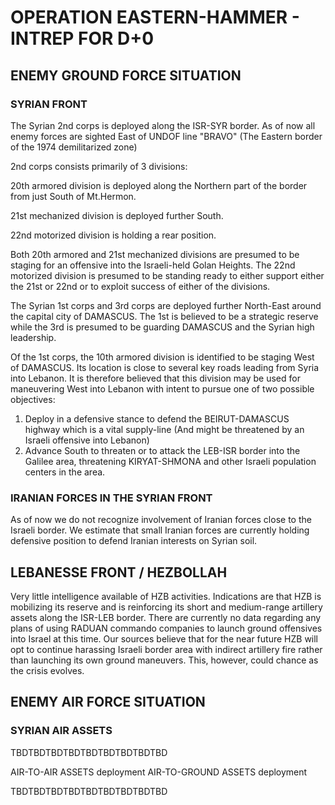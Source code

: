 # OPERATION EASTERN-HAMMER - INTREP FOR D+0

## ENEMY GROUND FORCE SITUATION

### SYRIAN FRONT
The Syrian 2nd corps is deployed along the ISR-SYR border. As of now all enemy forces are sighted East of UNDOF line "BRAVO" (The Eastern border of the 1974 demilitarized zone)

2nd corps consists primarily of 3 divisions:

20th armored division is deployed along the Northern part of the border from just South of Mt.Hermon.

21st mechanized division is deployed further South.

22nd motorized division is holding a rear position.

Both 20th armored and 21st mechanized divisions are presumed to be staging for an offensive into the Israeli-held Golan Heights. The 22nd motorized division is presumed to be standing ready to either support either the 21st or 22nd or to exploit success of either of the divisions.

The Syrian 1st corps and 3rd corps are deployed further North-East around the capital city of DAMASCUS. The 1st is believed to be a strategic reserve while the 3rd is presumed to be guarding DAMASCUS and the Syrian high leadership.

Of the 1st corps, the 10th armored division is identified to be staging West of DAMASCUS. Its location is close to several key roads leading from Syria into Lebanon. It is therefore believed that this division may be used for maneuvering West into Lebanon with intent to pursue one of two possible objectives:

1)  Deploy in a defensive stance to defend the BEIRUT-DAMASCUS highway which is a vital supply-line (And might be threatened by an Israeli offensive into Lebanon) <br>
2)  Advance South to threaten or to attack the LEB-ISR border into the Galilee area, threatening KIRYAT-SHMONA and other Israeli population centers in the area.

### IRANIAN FORCES IN THE SYRIAN FRONT
As of now we do not recognize involvement of Iranian forces close to the Israeli border. We estimate that small Iranian forces are currently holding defensive position to defend Iranian interests on Syrian soil.

## LEBANESSE FRONT / HEZBOLLAH
Very little intelligence available of HZB activities. Indications are that HZB is mobilizing its reserve and is reinforcing its short and medium-range artillery assets along the ISR-LEB border. There are currently no data regarding any plans of using RADUAN commando companies to launch ground offensives into Israel at this time. Our sources believe that for the near future HZB will opt to continue harassing Israeli border area with indirect artillery fire rather than launching its own ground maneuvers. This, however, could chance as the crisis evolves.

## ENEMY AIR FORCE SITUATION
### SYRIAN AIR ASSETS

TBDTBDTBDTBDTBDTBDTBDTBDTBD

AIR-TO-AIR ASSETS deployment
AIR-TO-GROUND ASSETS deployment

TBDTBDTBDTBDTBDTBDTBDTBDTBD
